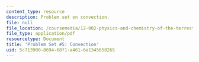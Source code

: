 ```yaml
---
content_type: resource
description: Problem set on convection.
file: null
file_location: /coursemedia/12-002-physics-and-chemistry-of-the-terrestrial-planets-fall-2008/5c713900869468f1a4616e1345658265_MIT12_002f08_ps05.pdf
file_type: application/pdf
resourcetype: Document
title: 'Problem Set #5: Convection'
uid: 5c713900-8694-68f1-a461-6e1345658265
---
```

